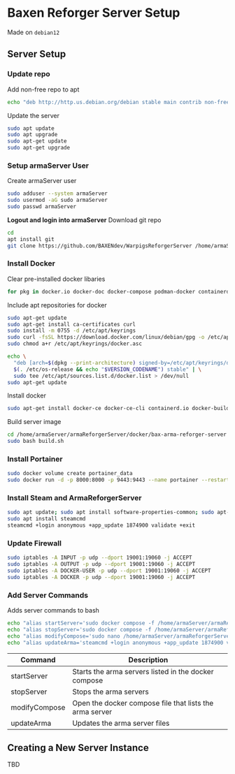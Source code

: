 # Baxen Reforger Server Setup

Made on `debian12`

## Server Setup

### Update repo
Add non-free repo to apt
```sh
echo "deb http://http.us.debian.org/debian stable main contrib non-free" | sudo tee -a /etc/apt/sources.list
```

Update the server
```sh
sudo apt update
sudo apt upgrade
sudo apt-get update
sudo apt-get upgrade
```

### Setup armaServer User
Create armaServer user
```sh
sudo adduser --system armaServer
sudo usermod -aG sudo armaServer
sudo passwd armaServer
```

**Logout and login into armaServer**
Download git repo
```sh
cd
apt install git
git clone https://github.com/BAXENdev/WarpigsReforgerServer /home/armaServer/armaReforgerServer
```

### Install Docker
Clear pre-installed docker libaries
```sh
for pkg in docker.io docker-doc docker-compose podman-docker containerd runc; do sudo apt-get remove $pkg; done
```
Include apt repositories for docker
```sh
sudo apt-get update
sudo apt-get install ca-certificates curl
sudo install -m 0755 -d /etc/apt/keyrings
sudo curl -fsSL https://download.docker.com/linux/debian/gpg -o /etc/apt/keyrings/docker.asc
sudo chmod a+r /etc/apt/keyrings/docker.asc

echo \
  "deb [arch=$(dpkg --print-architecture) signed-by=/etc/apt/keyrings/docker.asc] https://download.docker.com/linux/debian \
  $(. /etc/os-release && echo "$VERSION_CODENAME") stable" | \
  sudo tee /etc/apt/sources.list.d/docker.list > /dev/null
sudo apt-get update
```

Install docker
```sh
sudo apt-get install docker-ce docker-ce-cli containerd.io docker-buildx-plugin docker-compose-plugin
```

Build server image
```sh
cd /home/armaServer/armaReforgerServer/docker/bax-arma-reforger-server
sudo bash build.sh
```

### Install Portainer
```sh
sudo docker volume create portainer_data
sudo docker run -d -p 8000:8000 -p 9443:9443 --name portainer --restart=always -v /var/run/docker.sock:/var/run/docker.sock -v portainer_data:/data portainer/portainer-ce:2.21.5
```

### Install Steam and ArmaReforgerServer
```sh
sudo apt update; sudo apt install software-properties-common; sudo apt-add-repository non-free; sudo dpkg --add-architecture i386; sudo apt update
sudo apt install steamcmd
steamcmd +login anonymous +app_update 1874900 validate +exit
```

### Update Firewall
```sh
sudo iptables -A INPUT -p udp --dport 19001:19060 -j ACCEPT 
sudo iptables -A OUTPUT -p udp --dport 19001:19060 -j ACCEPT 
sudo iptables -A DOCKER-USER -p udp --dport 19001:19060 -j ACCEPT 
sudo iptables -A DOCKER -p udp --dport 19001:19060 -j ACCEPT 
```

### Add Server Commands
Adds server commands to bash
```sh
echo "alias startServer='sudo docker compose -f /home/armaServer/armaReforgerServer/docker/Servers/docker-compose.yaml up -d'" | sudo tee -a /etc/bash.bashrc;
echo "alias stopServer='sudo docker compose -f /home/armaServer/armaReforgerServer/docker/Servers/docker-compose.yaml down'" | sudo tee -a /etc/bash.bashrc;
echo "alias modifyCompose='sudo nano /home/armaServer/armaReforgerServer/docker/Servers/docker-compose.yaml'" | sudo tee -a /etc/bash.bashrc
echo "alias updateArma='steamcmd +login anonymous +app_update 1874900 validate +exit'" | sudo tee -a /etc/bash.bashrc
```

| Command | Description |
|-|-|
| startServer | Starts the arma servers listed in the docker compose |
| stopServer | Stops the arma servers |
| modifyCompose | Open the docker compose file that lists the arma server |
| updateArma | Updates the arma server files |

## Creating a New Server Instance

TBD